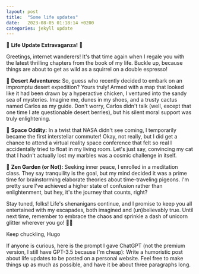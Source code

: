 ```yaml
---
layout: post
title:  "Some life updates"
date:   2023-08-05 01:18:14 +0200
categories: jekyll update
---
```


🎉 **Life Update Extravaganza!** 🎉

Greetings, internet wanderers! It's that time again when I regale you with the latest thrilling chapters from the book of my life. Buckle up, because things are about to get as wild as a squirrel on a double espresso!

🌵 **Desert Adventures:** So, guess who recently decided to embark on an impromptu desert expedition? Yours truly! Armed with a map that looked like it had been drawn by a hyperactive chicken, I ventured into the sandy sea of mysteries. Imagine me, dunes in my shoes, and a trusty cactus named Carlos as my guide. Don't worry, Carlos didn't talk (well, except that one time I ate questionable desert berries), but his silent moral support was truly enlightening.

🚀 **Space Oddity:** In a twist that NASA didn't see coming, I temporarily became the first interstellar commuter! Okay, not really, but I did get a chance to attend a virtual reality space conference that felt so real I accidentally tried to float in my living room. Let's just say, convincing my cat that I hadn't actually lost my marbles was a cosmic challenge in itself.

🧘 **Zen Garden (or Not):** Seeking inner peace, I enrolled in a meditation class. They say tranquility is the goal, but my mind decided it was a prime time for brainstorming elaborate theories about time-traveling pigeons. I'm pretty sure I've achieved a higher state of confusion rather than enlightenment, but hey, it's the journey that counts, right?

Stay tuned, folks! Life's shenanigans continue, and I promise to keep you all entertained with my escapades, both imagined and (un)believably true. Until next time, remember to embrace the chaos and sprinkle a dash of unicorn glitter wherever you go! 🦄✨

Keep chuckling,
Hugo

If anyone is curious, here is the prompt I gave ChatGPT (not the premium version, I still have GPT-3.5 because I'm cheap): Write a humoristic post about life updates to be posted on a personal website. Feel free to make things up as much as possible, and have it be about three paragraphs long.
